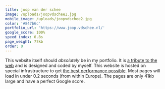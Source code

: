 ```yaml
---
title: joop van der schee
image: /uploads/joopvdschee1.jpg
mobile_image: /uploads/joopvdschee2.jpg
color: '#847b6c'
portfolio_url: 'https://www.joop.vdschee.nl/'
google_score: 100%
speed_index: 0.8s
page_weight: 77kb
order: 0
---
```


This website itself should *absolutely* be in my portfolio. It is [a tribute to the web](/blog/a-tribute-to-the-web/) and is designed and coded by myself. This website is hosted on special infrastructure to get [the best performance possible](/blog/websites-that-load-instantly/). Most pages will load in under 0.2 seconds (from within Europe). The pages are only 41kb large and have a perfect Google score.